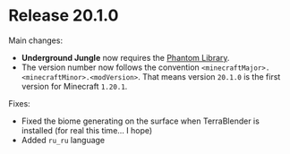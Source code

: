 # Release 20.1.0

Main changes:

* **Underground Jungle** now requires the [Phantom Library](https://github.com/PhantomLoader/PhantomLoader).
* The version number now follows the convention `<minecraftMajor>.<minecraftMinor>.<modVersion>`. That means version `20.1.0` is the first version for Minecraft `1.20.1`.

Fixes:

* Fixed the biome generating on the surface when TerraBlender is installed (for real this time... I hope)
* Added `ru_ru` language